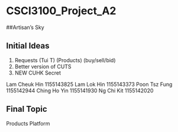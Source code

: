 # CSCI3100_Project_A2

##Artisan’s Sky

## Initial Ideas
1. Requests (Tui T) (Products) (buy/sell/bid)
2. Better version of CUTS
3. NEW CUHK Secret

Lam Cheuk Hin 1155143825
Lam Lok Hin 1155143373
Poon Tsz Fung 1155142944
Ching Ho Yin 1155141930
Ng Chi Kit 1155142020

## Final Topic
Products Platform